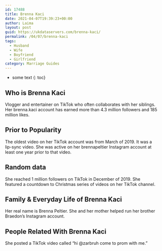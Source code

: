 ```yaml
---
id: 17488
title: Brenna Kaci
date: 2021-04-07T19:39:23+00:00
author: Laima
layout: post
guid: https://ukdataservers.com/brenna-kaci/
permalink: /04/07/brenna-kaci
tags:
  - Husband
  - Wife
  - Boyfriend
  - Girlfriend
category: Marriage Guides
---
```


* some text
{: toc}


## Who is Brenna Kaci
                  
                  
                  
Vlogger and entertainer on TikTok who often collaborates with her siblings. Her brenna.kaci account has earned more than 4.3 million followers and 185 million likes. 
                  
              
            
              
            
                
                
                
## Prior to Popularity
                  
                  
                  
The oldest video on her TikTok account was from March of 2019. It was a lip-sync video. She was active on her brennapeltier Instagram account at least one year prior to that video.
                  
              
            
              
            
                
                
                
## Random data
                  
                  
                  
She reached 1 million followers on TikTok in December of 2019. She featured a countdown to Christmas series of videos on her TikTok channel.
                  
              
            
              
            
                
                
                
## Family & Everyday Life of Brenna Kaci
                  
                  
                  
Her real name is Brenna Peltier. She and her mother helped run her brother Braedon&#8217;s Instagram account.
                  
              
            
              
            
                
                
                
## People Related With Brenna Kaci
                  
                  
                  
She posted a TikTok video called &#8220;hi @zarbruh come to prom with me.&#8221;
                  
              
            
              
            
                
              
            
              
              
            
            
              
            
          
          
          